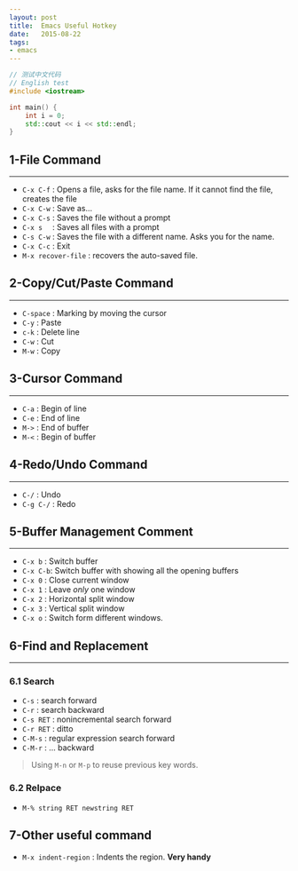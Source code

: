 ```yaml
---
layout: post
title:  Emacs Useful Hotkey
date:   2015-08-22
tags:
- emacs
---
```


```cpp
// 测试中文代码
// English test
#include <iostream>

int main() {
    int i = 0;
    std::cout << i << std::endl;
}
```


## 1-File Command
--------
- `C-x C-f` : Opens a file, asks for the file name. If it cannot find the file, creates the file
- `C-x C-w` : Save as...
- `C-x C-s` : Saves the file without a prompt
- `C-x s  ` : Saves all files with a prompt
- `C-s C-w` : Saves the file with a different name. Asks you for the name.
- `C-x C-c` : Exit
- `M-x recover-file` : recovers the auto-saved file.

## 2-Copy/Cut/Paste Command
----
- `C-space` : Marking by moving the cursor
- `C-y`     : Paste
- `c-k`     : Delete line
- `C-w`     : Cut
- `M-w`     : Copy

## 3-Cursor Command
-----
- `C-a` : Begin of line
- `C-e` : End of line
- `M->` : End of buffer
- `M-<` : Begin of buffer

## 4-Redo/Undo Command
----
- `C-/` : Undo
- `C-g C-/` : Redo

## 5-Buffer Management Comment
----
- `C-x b`  : Switch buffer
- `C-x C-b`: Switch buffer with showing all the opening buffers
- `C-x 0`  : Close current window
- `C-x 1`  : Leave *only* one window
- `C-x 2`  : Horizontal split window
- `C-x 3`  : Vertical split window
- `C-x o`  : Switch form different windows.

## 6-Find and Replacement
--------
### 6.1 Search
- `C-s` : search forward
- `C-r` : search backward
- `C-s RET` : nonincremental search forward
- `C-r RET` : ditto
- `C-M-s` : regular expression search forward
- `C-M-r` : ... backward

> Using `M-n` or `M-p` to reuse previous key words.

### 6.2 Relpace
- `M-% string RET newstring RET`

## 7-Other useful command
- `M-x indent-region` : Indents the region. **Very handy**

